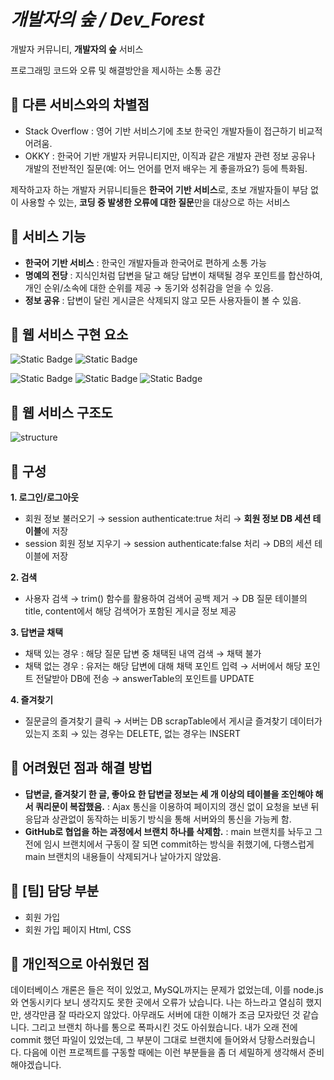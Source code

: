 # *개발자의 숲 / Dev_Forest*
개발자 커뮤니티, **개발자의 숲** 서비스

프로그래밍 코드와 오류 및 해결방안을 제시하는 소통 공간

## 📌 다른 서비스와의 차별점
* Stack Overflow : 영어 기반 서비스기에 초보 한국인 개발자들이 접근하기 비교적 어려움.
* OKKY : 한국어 기반 개발자 커뮤니티지만, 이직과 같은 개발자 관련 정보 공유나 개발의 전반적인 질문(예: 어느 언어를 먼저 배우는 게 좋을까요?) 등에 특화됨.

제작하고자 하는 개발자 커뮤니티들은 **한국어 기반 서비스**로, 초보 개발자들이 부담 없이 사용할 수 있는, **코딩 중 발생한 오류에 대한 질문**만을 대상으로 하는 서비스

## 📌 서비스 기능
* **한국어 기반 서비스** : 한국인 개발자들과 한국어로 편하게 소통 가능
* **명예의 전당** : 지식인처럼 답변을 달고 해당 답변이 채택될 경우 포인트를 합산하여, 개인 순위/소속에 대한 순위를 제공 → 동기와 성취감을 얻을 수 있음.
* **정보 공유** : 답변이 달린 게시글은 삭제되지 않고 모든 사용자들이 볼 수 있음.

## 📌 웹 서비스 구현 요소
![Static Badge](https://img.shields.io/badge/Node.js-%23FF0000)
![Static Badge](https://img.shields.io/badge/MySQL-%23FFA500)


![Static Badge](https://img.shields.io/badge/Javascript-%23006400)
![Static Badge](https://img.shields.io/badge/CSS-%230000FF)
![Static Badge](https://img.shields.io/badge/Html-%234B0082)

## 📌 웹 서비스 구조도 
![structure](https://github.com/SemiKwon/Dev_Forest/assets/76101347/d16d58a3-b150-4dd8-a065-feb6a9a72f71)

## 📌 구성
**1. 로그인/로그아웃**
   - 회원 정보 불러오기 → session authenticate:true 처리 → **회원 정보 DB 세션 테이블**에 저장
   - session 회원 정보 지우기 → session authenticate:false 처리 → DB의 세션 테이블에 저장

**2. 검색**
- 사용자 검색 → trim() 함수를 활용하여 검색어 공백 제거 → DB 질문 테이블의 title, content에서 해당 검색어가 포함된 게시글 정보 제공

**3. 답변글 채택**
- 채택 있는 경우 : 해당 질문 답변 중 채택된 내역 검색 → 채택 불가
- 채택 없는 경우 : 유저는 해당 답변에 대해 채택 포인트 입력 → 서버에서 해당 포인트 전달받아 DB에 전송 → answerTable의 포인트를 UPDATE

**4. 즐겨찾기**
- 질문글의 즐겨찾기 클릭 → 서버는 DB scrapTable에서 게시글 즐겨찾기 데이터가 있는지 조회 → 있는 경우는 DELETE, 없는 경우는 INSERT

## 📌 어려웠던 점과 해결 방법
- **답변글, 즐겨찾기 한 글, 좋아요 한 답변글 정보는 세 개 이상의 테이블을 조인해야 해서 쿼리문이 복잡했음.** : Ajax 통신을 이용하여 페이지의 갱신 없이 요청을 보낸 뒤 응답과 상관없이 동작하는 비동기 방식을 통해 서버와의 통신을 가능케 함.
- **GitHub로 협업을 하는 과정에서 브랜치 하나를 삭제함.** : main 브랜치를 놔두고 그 전에 임시 브랜치에서 구동이 잘 되면 commit하는 방식을 취했기에, 다행스럽게 main 브랜치의 내용들이 삭제되거나 날아가지 않았음.

## 📌 [팀] 담당 부분
* 회원 가입
* 회원 가입 페이지 Html, CSS

## 📌 개인적으로 아쉬웠던 점
데이터베이스 개론은 들은 적이 있었고, MySQL까지는 문제가 없었는데, 이를 node.js와 연동시키다 보니 생각지도 못한 곳에서 오류가 났습니다. 나는 하느라고 열심히 했지만, 생각만큼 잘 따라오지 않았다. 아무래도 서버에 대한 이해가 조금 모자랐던 것 같습니다. 그리고 브랜치 하나를 통으로 폭파시킨 것도 아쉬웠습니다. 내가 오래 전에 commit 했던 파일이 있었는데, 그 부분이 그대로 브랜치에 들어와서 당황스러웠습니다. 다음에 이런 프로젝트를 구동할 때에는 이런 부분들을 좀 더 세밀하게 생각해서 준비해야겠습니다.
